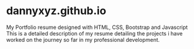 # dannyxyz.github.io
My Portfolio resume designed with HTML, CSS, Bootstrap and Javascript
This is a detailed description of my resume detailing the projects i have worked on the journey so far in my professional development.
